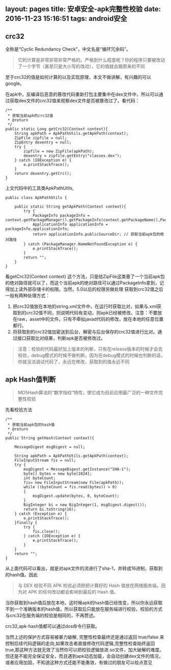 layout: pages
title: 安卓安全-apk完整性校验
date: 2016-11-23 15:16:51
tags: android安全
---


## crc32
全称是“Cyclic Redundancy Check”，中文名是“循环冗余码”。
> 它的计算是非常非常非常严格的。严格到什么程度呢？你的程序只要被改动了一个字节（甚至只是大小写的改动），它的值就会跟原来的不同

至于crc32的值是如何计算的以及实现原理，本文不做讲解，有兴趣的可以google。
<!--more-->
在apk中，反编译后恶意的篡改代码重新打包主要集中在dex文件中，所以可以通过获取dex文件的crc32值来观察dex文件是否被篡改过了。看代码：
```
/**
 * 获取当前apk的crc32值
 * @return
 */
public static Long getCrc32(Context context){
    String apkPath = ApkPathUtils.getApkPath(context);
    ZipFile zipfile = null;
    ZipEntry dexentry = null;
    try {
        zipfile = new ZipFile(apkPath);
        dexentry = zipfile.getEntry("classes.dex");
    } catch (IOException e) {
        e.printStackTrace();
    }
    return dexentry.getCrc();
}
```
上文代码中的工具类ApkPathUtils,
```
public class ApkPathUtils {

    public static String getApkPath(Context context){
        try {
            PackageInfo packageInfo = context.getPackageManager().getPackageInfo(context.getPackageName(),PackageManager.GET_META_DATA);
            ApplicationInfo applicationInfo = packageInfo.applicationInfo;
            return applicationInfo.publicSourceDir; // 获取当前apk包的绝对路径
        } catch (PackageManager.NameNotFoundException e) {
            e.printStackTrace();
        }
        return "";
    }
}
```
看getCrc32(Context context) 这个方法，只是给ZipFile这类塞了一个当前apk包的绝对路径就可以了，而这个当前apk的绝对路径可以通过PackageInfo拿到，记得加上读外部存储卡的权限。当然，5.0以后的权限另做处理
获取到crc32值之后一般有两种处理方式：
1. 把crc32值放在本地的string.xml文件中，在运行时获取比对，如果与.xml获取到的crc32值不同，则说明代码有变动，则apk已经被修改。注意：不要放在raw，asset中的文件。只有不牵扯javad代码的修改，放在本地的任意位置都行。
2. 将获取到的crc32值加密送到后台，解密与后台保存的crc32值进行比对。通过接口获取比对结果，判断apk是否被修改过。

> 注意：校验的代码最好加上版本的判断，只有在release版本的时候才会去校验，debug模式的时候不做判断，因为在debug模式的时候也判断的话，你就没法调试代码了，永远在修改，获取到的值永远不同

## apk Hash值判断

> MD5Hash算法的”数字指纹”特性，使它成为目前应用最广泛的一种文件完整性校验

先看校验方法
```
/**
 * 获取当前apk包的hash值
 * @return
 */
public String getHash(Context context){

    MessageDigest msgDigest = null;

    String apkPath = ApkPathUtils.getApkPath(context);
    FileInputStream fis = null;
    try {
        msgDigest = MessageDigest.getInstance("SHA-1");
        byte[] bytes = new byte[1024];
        int byteCount;
        fis= new FileInputStream(new File(apkPath));
        while ((byteCount = fis.read(bytes)) > 0)
        {
            msgDigest.update(bytes, 0, byteCount);
        }
        BigInteger bi = new BigInteger(1, msgDigest.digest());
        return bi.toString(16);
    } catch (Exception e) {
        e.printStackTrace();
    }finally {
        try {
            fis.close();
        } catch (IOException e) {
            e.printStackTrace();
        }
    }
    return "";
}
```
从上面代码可以看出，就是对apk文件的流进行了sha-1，并转成16进制，获取到的hash值。因此
> 与 DEX 校验不同 APK 检验必须把把计算好的 Hash 值放在网络服务端，因为对 APK 的任何改动都会影响到最后的 Hash 值。

当你获取到hash值后放在本地，这时候apk的hash值已经改变，所以你永远获取不到一个准确版本的hash值，所以获取后只能放在服务端进行校验，校验的方式与crc32在服务端的校验是相同的，不再赘述。

crc32,apk-hash值都可以通过dos命令行获取。

当然上述的保护方式容易被暴力破解, 完整性检查最终还是通过返回 true/false 来控制后续代码逻辑的走向,如果攻击者直接修改代码逻辑,完整性检查始终返回 true,那这种方法就无效了当然你可以把校验逻辑放进.so文件，加大破解的难度。但还是不能完全保证安全，而且遇到apk动态加载，会自动创建dex文件的情况，或者应用加固，不知道这种方式还能不能奏效，有做过的朋友可以给点意见

